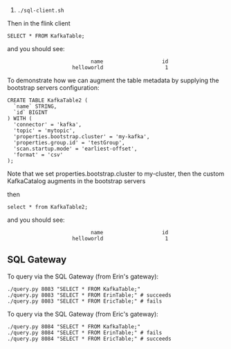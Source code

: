 1. `./sql-client.sh`

Then in the flink client

```
SELECT * FROM KafkaTable;
```

and you should see:
```
                           name                   id
                     helloworld                    1
```

To demonstrate how we can augment the table metadata by supplying the bootstrap servers configuration:

```
CREATE TABLE KafkaTable2 (
  `name` STRING,
  `id` BIGINT
) WITH (
  'connector' = 'kafka',
  'topic' = 'mytopic',
  'properties.bootstrap.cluster' = 'my-kafka',
  'properties.group.id' = 'testGroup',
  'scan.startup.mode' = 'earliest-offset',
  'format' = 'csv'
);
```
Note that we set properties.bootstrap.cluster to my-cluster, then the custom KafkaCatalog augments
in the bootstrap servers

then
```
select * from KafkaTable2;
```

and you should see:

```
                           name                   id
                     helloworld                    1
```

## SQL Gateway

To query via the SQL Gateway (from Erin's gateway):

```
./query.py 8083 "SELECT * FROM KafkaTable;"
./query.py 8083 "SELECT * FROM ErinTable;" # succeeds
./query.py 8083 "SELECT * FROM EricTable;" # fails
```

To query via the SQL Gateway (from Eric's gateway):

```
./query.py 8084 "SELECT * FROM KafkaTable;"
./query.py 8084 "SELECT * FROM ErinTable;" # fails
./query.py 8084 "SELECT * FROM EricTable;" # succeeds
```
